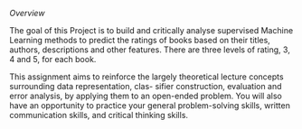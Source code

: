 *Overview*

The goal of this Project is to build and critically analyse supervised Machine Learning methods to predict the ratings of books based on their titles, authors, descriptions and other features. There are three levels of rating, 3, 4 and 5, for each book.

This assignment aims to reinforce the largely theoretical lecture concepts surrounding data representation, clas- sifier construction, evaluation and error analysis, by applying them to an open-ended problem. You will also have an opportunity to practice your general problem-solving skills, written communication skills, and critical thinking skills.
